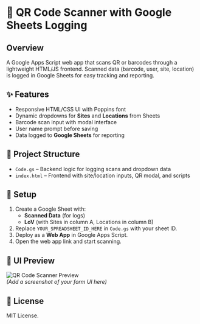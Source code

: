 # 📲 QR Code Scanner with Google Sheets Logging  

## Overview  
A Google Apps Script web app that scans QR or barcodes through a lightweight HTML/JS frontend. Scanned data (barcode, user, site, location) is logged in Google Sheets for easy tracking and reporting.  

## ✨ Features  
- Responsive HTML/CSS UI with Poppins font  
- Dynamic dropdowns for **Sites** and **Locations** from Sheets  
- Barcode scan input with modal interface  
- User name prompt before saving  
- Data logged to **Google Sheets** for reporting  

## 📂 Project Structure  
- `Code.gs` – Backend logic for logging scans and dropdown data  
- `index.html` – Frontend with site/location inputs, QR modal, and scripts  

## 🚀 Setup  
1. Create a Google Sheet with:  
   - **Scanned Data** (for logs)  
   - **LoV** (with Sites in column A, Locations in column B)  
2. Replace `YOUR_SPREADSHEET_ID_HERE` in `Code.gs` with your sheet ID.  
3. Deploy as a **Web App** in Google Apps Script.  
4. Open the web app link and start scanning.  

## 📸 UI Preview  
![QR Code Scanner Preview](screenshot.png)  
*(Add a screenshot of your form UI here)*  

## 📜 License  
MIT License.  
